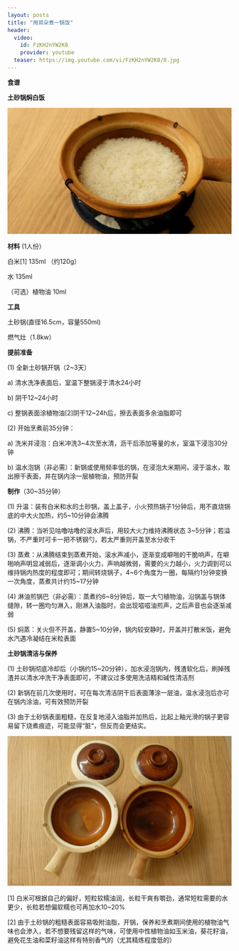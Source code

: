 ```yaml
---
layout: posts
title: "用耳朵煮一锅饭"
header:
  video:
    id: FzKH2nYW2K8
    provider: youtube
  teaser: https://img.youtube.com/vi/FzKH2nYW2K8/0.jpg
---
```


**食谱**


**土砂锅焖白饭**


![土砂锅焖白饭](/assets/images/2025-05-30-claypot-rice/0.png)




**材料** (1人份）


白米[1]  135ml （约120g）


水  135ml


（可选）植物油 10ml





**工具**



土砂锅(直径16.5cm，容量550ml)


燃气灶（1.8kw）




**提前准备**



(1)	全新土砂锅开锅（2~3天）


a)	清水洗净表面后，室温下整锅浸于清水24小时


b)	阴干12~24小时


c)	整锅表面涂植物油[2]阴干12~24h后，擦去表面多余油脂即可




(2)	开始烹煮前35分钟：


a)	洗米并浸泡：白米冲洗3~4次至水清，沥干后添加等量的水，室温下浸泡30分钟


b)	温水泡锅（非必需）：新锅或使用频率低的锅，在浸泡大米期间，浸于温水，取出擦干表面，并在锅内涂一层植物油，预防开裂




**制作**（30~35分钟）



(1)	升温：装有白米和水的土砂锅，盖上盖子，小火预热锅子1分钟后，用不直烧锅底的中大火加热，约5~10分钟会沸腾


(2)	沸腾：当听见咕噜咕噜的滚水声后，用较大火力维持沸腾状态 3~5分钟；若溢锅，不严重时可卡一把不锈钢勺，若太严重则开盖至水分收干


(3)	蒸煮：从沸腾结束到蒸煮开始，滚水声减小，逐渐变成噼啪的干脆响声，在噼啪响声明显减弱后，逐渐调小火力，声响越微弱，需要的火力越小，火力调到可以维持锅内热度的程度即可；期间转烧锅子，4~6个角度为一圈，每隔约1分钟变换一次角度，蒸煮共计约15~17分钟


(4)	淋油煎锅巴（非必需）：蒸煮约6~8分钟后，取一大勺植物油，沿锅盖与锅体缝隙，转一圈均匀淋入，刚淋入油脂时，会出现嗞嗞油煎声，之后声音也会逐渐减弱


(5)	焖蒸：关火但不开盖，静置5~10分钟，锅内较安静时，开盖并打散米饭，避免水汽遇冷凝结在米粒表面




**土砂锅清洁与保养**



(1)	土砂锅彻底冷却后（小锅约15~20分钟），加水浸泡锅内，残渣软化后，刷掉残渣并以清水冲洗干净表面即可，不建议过多使用洗洁精和碱性清洁剂


(2)	新锅在前几次使用时，可在每次清洁阴干后表面薄涂一层油，温水浸泡后亦可在锅内涂油，可有效预防开裂


(3)	由于土砂锅表面粗糙，在反复地浸入油脂并加热后，比起上釉光滑的锅子更容易留下烧煮痕迹，可能显得“脏“，但反而会更结实。


![新旧土砂锅](/assets/images/2025-05-30-claypot-rice/10.JPG)






[1] 白米可根据自己的偏好，短粒软糯油润，长粒干爽有嚼劲，通常短粒需要的水更少，长粒若想偏软糯也可再加水10~20%


[2] 由于土砂锅的粗糙表面容易吸附油脂，开锅，保养和烹煮期间使用的植物油气味也会渗入，若不想要残留这样的气味，可使用中性植物油如玉米油，葵花籽油，避免花生油和菜籽油这样有特别香气的（尤其精炼程度低的）

